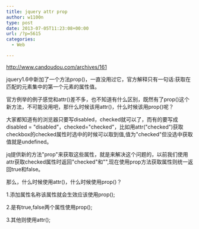 ```yaml
---
title: jquery attr prop
author: w1100n
type: post
date: 2013-07-05T11:23:08+00:00
url: /?p=5615
categories:
  - Web

---
```


<http://www.candoudou.com/archives/161>

jquery1.6中新加了一个方法prop()，一直没用过它，官方解释只有一句话:获取在匹配的元素集中的第一个元素的属性值。

官方例举的例子感觉和attr()差不多，也不知道有什么区别，既然有了prop()这个新方法，不可能没用吧，那什么时候该用attr()，什么时候该用prop()呢？

大家都知道有的浏览器只要写disabled，checked就可以了，而有的要写成disabled = "disabled"，checked="checked"，比如用attr("checked")获取checkbox的checked属性时选中的时候可以取到值,值为"checked"但没选中获取值就是undefined。

jq提供新的方法"prop"来获取这些属性，就是来解决这个问题的，以前我们使用attr获取checked属性时返回"checked"和"",现在使用prop方法获取属性则统一返回true和false。

那么，什么时候使用attr()，什么时候使用prop()？
  
1.添加属性名称该属性就会生效应该使用prop();
  
2.是有true,false两个属性使用prop();
  
3.其他则使用attr();